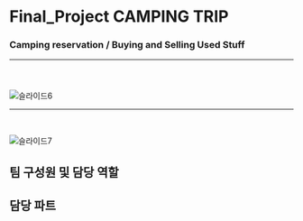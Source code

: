 # Final_Project CAMPING TRIP

### Camping reservation / Buying and Selling Used Stuff <br><hr><br>

![슬라이드6](https://user-images.githubusercontent.com/91609858/150153119-4c86910e-31d0-4192-911a-51e0a4259d67.PNG) <br><hr><br>

![슬라이드7](https://user-images.githubusercontent.com/91609858/150153316-ccd22d2a-e3b6-474a-b5a7-4aaf9aabd266.PNG)

## 팀 구성원 및 담당 역할


## 담당 파트
